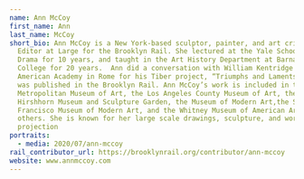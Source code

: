 ```yaml
---
name: Ann McCoy
first_name: Ann
last_name: McCoy
short_bio: Ann McCoy is a New York-based sculptor, painter, and art critic, and
  Editor at Large for the Brooklyn Rail. She lectured at the Yale School of
  Drama for 10 years, and taught in the Art History Department at Barnard
  College for 20 years.  Ann did a conversation with William Kentridge at the
  American Academy in Rome for his Tiber project, “Triumphs and Laments”, which
  was published in the Brooklyn Rail. Ann McCoy’s work is included in the
  Metropolitan Museum of Art, the Los Angeles County Museum of Art, the
  Hirshhorn Museum and Sculpture Garden, the Museum of Modern Art,the San
  Francisco Museum of Modern Art, and the Whitney Museum of American Art, among
  others. She is known for her large scale drawings, sculpture, and work with
  projection
portraits:
  - media: 2020/07/ann-mccoy
rail_contributor_url: https://brooklynrail.org/contributor/ann-mccoy
website: www.annmccoy.com
---
```

